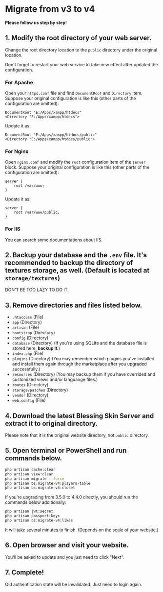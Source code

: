 # Migrate from v3 to v4

**Please follow us step by step!**

## 1. Modify the root directory of your web server.

Change the root directory location to the `public` directory under the original location.

Don't forget to restart your web service to take new effect after updated the configuration.

### For Apache

Open your  `httpd.conf` file and find `DocumentRoot` and `Directory` item. Suppose your original configuration is like this (other parts of the configuration are omitted):

```config
DocumentRoot "E:/Apps/xampp/htdocs"
<Directory "E:/Apps/xampp/htdocs">
```

Update it as:

```config
DocumentRoot "E:/Apps/xampp/htdocs/public"
<Directory "E:/Apps/xampp/htdocs/public">
```

### For Nginx

Open `nginx.conf` and modify the `root` configuration item of the `server` block. Suppose your original configuration is like this (other parts of the configuration are omitted):

```config
server {
    root /var/www;
}
```

Update it as:

```config
server {
    root /var/www/public;
}
```

### For IIS

You can search some documentations about IIS.

## 2. Backup your database and the `.env` file. It's recommended to backup the directory of textures storage, as well. (Default is located at `storage/textures`)

DON'T BE TOO LAZY TO DO IT.

## 3. Remove directories and files listed below.

- `.htaccess` (File)
- `app` (Directory)
- `artisan` (File)
- `bootstrap` (Directory)
- `config` (Directory)
- `database` (Directory) (If you're using SQLite and the database file is stored here, **backup it**.)
- `index.php` (File)
- `plugins` (Directory) (You may remember which plugins you've installed and install them again through the marketplace after you upgraded successfully.)
- `resources` (Directory) (You may backup them if you have overrided and customized views and/or languange files.)
- `routes` (Directory)
- `storage/patches` (Directory)
- `vendor` (Directory)
- `web.config` (File)

## 4. Download the latest Blessing Skin Server and extract it to original directory.

Please note that it is the original website directory, not `public` directory.

## 5. Open terminal or PowerShell and run commands below.

```sh
php artisan cache:clear
php artisan view:clear
php artisan migrate --force
php artisan bs:migrate-v4:players-table
php artisan bs:migrate-v4:closet
```

If you're upgrading from 3.5.0 to 4.4.0 directly, you should run the commands below additionally:

```sh
php artisan jwt:secret
php artisan passport:keys
php artisan bs:migrate-v4:likes
```

It will take several minutes to finish. (Depends on the scale of your website.)

## 6. Open browser and visit your website.

You'll be asked to update and you just need to click "Next".

## 7. Complete!

Old authentication state will be invalidated. Just need to login again.
